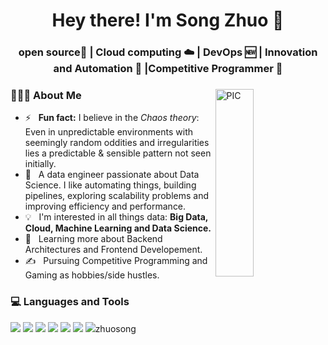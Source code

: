 <h1 align="center">Hey there! I'm Song Zhuo 👋 </h1>
<h3 align="center">open source📜 | Cloud computing ☁️ |  DevOps 🆕 | Innovation and Automation 🤖 |Competitive Programmer  🚀</h3>
<div>
<img width = "35%" align="right" alt="PIC" height="300px" src="https://media.giphy.com/media/2IudUHdI075HL02Pkk/giphy.gif" />
<div align="left"> 
  <h3> 👨🏻‍💻 About Me </h3>
  
  - ⚡ &nbsp; <b>Fun fact:</b> I believe in the *Chaos theory*: Even in unpredictable environments with seemingly random oddities and irregularities lies a predictable & sensible pattern not seen initially.
  - 🤔 &nbsp; A data engineer passionate about Data Science. I like automating things, building pipelines, exploring scalability problems and improving efficiency and performance.
  - 💡 &nbsp; I'm interested in all things data: <b> Big Data, Cloud, Machine Learning and Data Science. </b>
  - 🌱 &nbsp; Learning more about Backend Architectures and Frontend Developement.
  - ✍️ &nbsp; Pursuing Competitive Programming and Gaming as hobbies/side hustles.  

</div>

<div>
  <h3> 💻 Languages and Tools </h3>
  <p>
    <img src="https://img.shields.io/badge/python%20-%2314354C.svg?&style=for-the-badge&logo=python&logoColor=white"/>
    <img src="https://img.shields.io/badge/c%20-%2300599C.svg?&style=for-the-badge&logo=c&logoColor=white"/>
    <img src="https://img.shields.io/badge/javascript-%23F7DF1E.svg?&style=for-the-badge&logo=javascript&logoColor=black&labelColor=white"/>
    <img src="https://img.shields.io/badge/c%23-2AAFC7.svg?&style=for-the-badge&logo=csharp&logoColor=white"/>
    <img src="https://img.shields.io/badge/git%20-%23F05033.svg?&style=for-the-badge&logo=git&logoColor=white"/>
    <img src="https://img.shields.io/badge/github%20-%23121011.svg?&style=for-the-badge&logo=github&logoColor=white"/>
    <img src="https://img.shields.io/badge/markdown-%23000000.svg?&style=for-the-badge&logo=markdown&logoColor=white/>
  </p>
</div> 


⭐️ From [zhuosong](https://github.com/zzhuosong)




